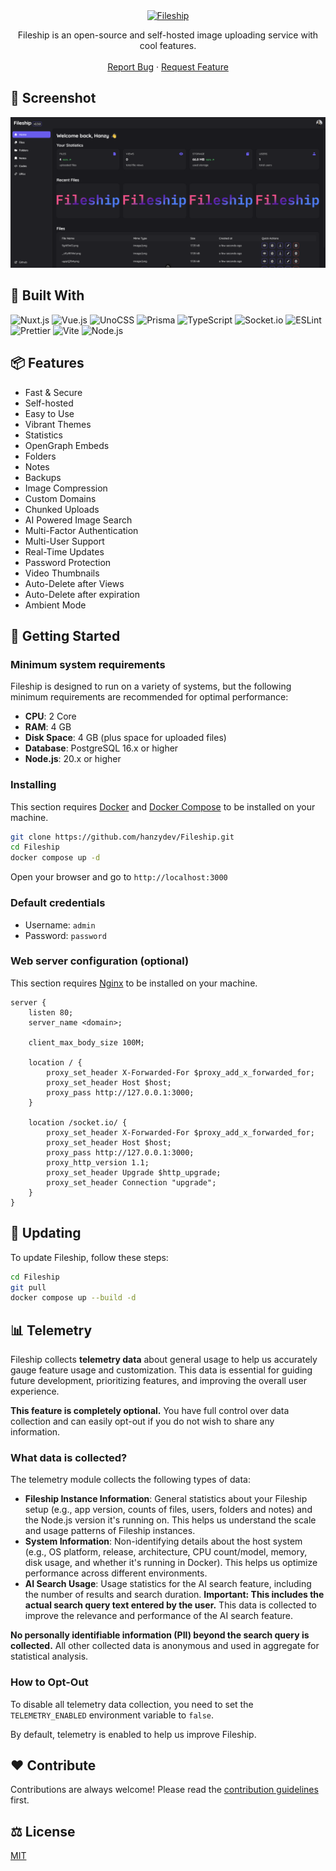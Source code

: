 <div align="center">
  <a href="https://github.com/hanzydev/Fileship">
    <img src="banner.png" alt="Fileship" width="550" height="110">
  </a>

  <p align="center">
    Fileship is an open-source and self-hosted image uploading service with cool features.
    <br />
    <br />
    <a href="https://github.com/hanzydev/Fileship/issues">Report Bug</a>
    ·
    <a href="https://github.com/hanzydev/Fileship/issues">Request Feature</a>
  </p>
</div>

## 📸 Screenshot

<img src="apps/dashboard/public/previews/fileship-desktop.png" alt="Screenshot">

## 🧰 Built With

![Nuxt.js](https://img.shields.io/static/v1?style=for-the-badge&message=Nuxt&color=222222&logo=Nuxt&logoColor=00DC82&label=)
![Vue.js](https://img.shields.io/static/v1?style=for-the-badge&message=Vue.js&color=222222&logo=Vue.js&logoColor=4FC08D&label=)
![UnoCSS](https://img.shields.io/static/v1?style=for-the-badge&message=UnoCSS&color=333333&logo=UnoCSS&logoColor=FFFFFF&label=)
![Prisma](https://img.shields.io/static/v1?style=for-the-badge&message=Prisma&color=2D3748&logo=Prisma&logoColor=FFFFFF&label=)
![TypeScript](https://img.shields.io/static/v1?style=for-the-badge&message=TypeScript&color=3178C6&logo=TypeScript&logoColor=FFFFFF&label=)
![Socket.io](https://img.shields.io/static/v1?style=for-the-badge&message=Socket.io&color=010101&logo=Socket.io&logoColor=FFFFFF&label=)
![ESLint](https://img.shields.io/static/v1?style=for-the-badge&message=ESLint&color=4B32C3&logo=ESLint&logoColor=FFFFFF&label=)
![Prettier](https://img.shields.io/static/v1?style=for-the-badge&message=Prettier&color=222222&logo=Prettier&logoColor=F7B93E&label=)
![Vite](https://img.shields.io/static/v1?style=for-the-badge&message=Vite&color=646CFF&logo=Vite&logoColor=FFFFFF&label=)
![Node.js](https://img.shields.io/static/v1?style=for-the-badge&message=Node.js&color=339933&logo=Node.js&logoColor=FFFFFF&label=)

## 📦 Features

- Fast & Secure
- Self-hosted
- Easy to Use
- Vibrant Themes
- Statistics
- OpenGraph Embeds
- Folders
- Notes
- Backups
- Image Compression
- Custom Domains
- Chunked Uploads
- AI Powered Image Search
- Multi-Factor Authentication
- Multi-User Support
- Real-Time Updates
- Password Protection
- Video Thumbnails
- Auto-Delete after Views
- Auto-Delete after expiration
- Ambient Mode

## 🚀 Getting Started

### Minimum system requirements

Fileship is designed to run on a variety of systems, but the following minimum requirements are recommended for optimal performance:

- **CPU**: 2 Core
- **RAM**: 4 GB
- **Disk Space**: 4 GB (plus space for uploaded files)
- **Database**: PostgreSQL 16.x or higher
- **Node.js**: 20.x or higher

### Installing

This section requires [Docker](https://www.docker.com/) and [Docker Compose](https://docs.docker.com/compose/) to be installed on your machine.

```sh
git clone https://github.com/hanzydev/Fileship.git
cd Fileship
docker compose up -d
```

Open your browser and go to `http://localhost:3000`

### Default credentials

- Username: `admin`
- Password: `password`

### Web server configuration (optional)

This section requires [Nginx](https://nginx.org/) to be installed on your machine.

```nginx
server {
    listen 80;
    server_name <domain>;

    client_max_body_size 100M;

    location / {
        proxy_set_header X-Forwarded-For $proxy_add_x_forwarded_for;
        proxy_set_header Host $host;
        proxy_pass http://127.0.0.1:3000;
    }

    location /socket.io/ {
        proxy_set_header X-Forwarded-For $proxy_add_x_forwarded_for;
        proxy_set_header Host $host;
        proxy_pass http://127.0.0.1:3000;
        proxy_http_version 1.1;
        proxy_set_header Upgrade $http_upgrade;
        proxy_set_header Connection "upgrade";
    }
}
```

## 🔄 Updating

To update Fileship, follow these steps:

```sh
cd Fileship
git pull
docker compose up --build -d
```

## 📊 Telemetry

Fileship collects **telemetry data** about general usage to help us accurately gauge feature usage and customization. This data is essential for guiding future development, prioritizing features, and improving the overall user experience.

**This feature is completely optional.** You have full control over data collection and can easily opt-out if you do not wish to share any information.

### What data is collected?

The telemetry module collects the following types of data:

- **Fileship Instance Information**: General statistics about your Fileship setup (e.g., app version, counts of files, users, folders and notes) and the Node.js version it's running on. This helps us understand the scale and usage patterns of Fileship instances.
- **System Information**: Non-identifying details about the host system (e.g., OS platform, release, architecture, CPU count/model, memory, disk usage, and whether it's running in Docker). This helps us optimize performance across different environments.
- **AI Search Usage**: Usage statistics for the AI search feature, including the number of results and search duration. **Important: This includes the actual search query text entered by the user.** This data is collected to improve the relevance and performance of the AI search feature.

**No personally identifiable information (PII) beyond the search query is collected.** All other collected data is anonymous and used in aggregate for statistical analysis.

### How to Opt-Out

To disable all telemetry data collection, you need to set the `TELEMETRY_ENABLED` environment variable to `false`.

By default, telemetry is enabled to help us improve Fileship.

## ❤️ Contribute

Contributions are always welcome! Please read the [contribution guidelines](CONTRIBUTING.md) first.

## ⚖️ License

[MIT](LICENSE)
